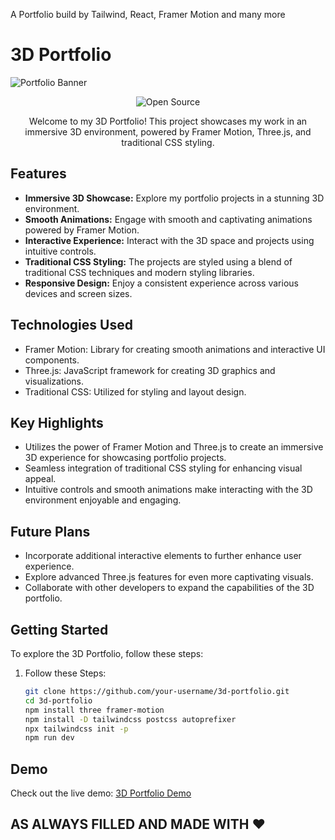 
A Portfolio build by Tailwind, React, Framer Motion and many more
# 3D Portfolio

![Portfolio Banner](https://path-to-your-image.png)

<p align="center">
  <img src="https://img.shields.io/badge/Open%20Source-8A2BE2" alt="Open Source">
</p>

<p align="center">
  Welcome to my 3D Portfolio! This project showcases my work in an immersive 3D environment, powered by Framer Motion, Three.js, and traditional CSS styling.
</p>

## Features

- **Immersive 3D Showcase:** Explore my portfolio projects in a stunning 3D environment.
- **Smooth Animations:** Engage with smooth and captivating animations powered by Framer Motion.
- **Interactive Experience:** Interact with the 3D space and projects using intuitive controls.
- **Traditional CSS Styling:** The projects are styled using a blend of traditional CSS techniques and modern styling libraries.
- **Responsive Design:** Enjoy a consistent experience across various devices and screen sizes.

## Technologies Used

- Framer Motion: Library for creating smooth animations and interactive UI components.
- Three.js: JavaScript framework for creating 3D graphics and visualizations.
- Traditional CSS: Utilized for styling and layout design.

## Key Highlights

- Utilizes the power of Framer Motion and Three.js to create an immersive 3D experience for showcasing portfolio projects.
- Seamless integration of traditional CSS styling for enhancing visual appeal.
- Intuitive controls and smooth animations make interacting with the 3D environment enjoyable and engaging.

## Future Plans

- Incorporate additional interactive elements to further enhance user experience.
- Explore advanced Three.js features for even more captivating visuals.
- Collaborate with other developers to expand the capabilities of the 3D portfolio.

## Getting Started

To explore the 3D Portfolio, follow these steps:

1. Follow these Steps:

   ```sh
   git clone https://github.com/your-username/3d-portfolio.git
   cd 3d-portfolio
   npm install three framer-motion
   npm install -D tailwindcss postcss autoprefixer
   npx tailwindcss init -p
   npm run dev
## Demo
Check out the live demo: [3D Portfolio Demo](https://john-paul-portfolio.vercel.app/)

## AS ALWAYS FILLED AND MADE WITH ❤️
